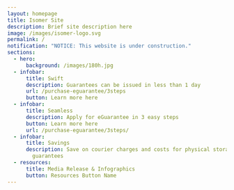 ```yaml
---
layout: homepage
title: Isomer Site
description: Brief site description here
image: /images/isomer-logo.svg
permalink: /
notification: "NOTICE: This website is under construction."
sections:
  - hero:
      background: /images/180h.jpg
  - infobar:
      title: Swift
      description: Guarantees can be issued in less than 1 day
      url: /purchase-eguarantee/3steps
      button: Learn more here
  - infobar:
      title: Seamless
      description: Apply for eGuarantee in 3 easy steps
      button: Learn more here
      url: /purchase-eguarantee/3steps/
  - infobar:
      title: Savings
      description: Save on courier charges and costs for physical storage of paper
        guarantees
  - resources:
      title: Media Release & Infographics
      button: Resources Button Name
---
```

